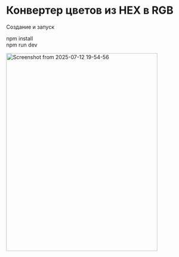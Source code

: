 # Конвертер цветов из HEX в RGB

Создание и запуск 

npm install\
npm run dev

<img width="405" height="531" alt="Screenshot from 2025-07-12 19-54-56" src="https://github.com/user-attachments/assets/d37600bd-e356-4f6c-8aab-b155ec7c3f08" />
